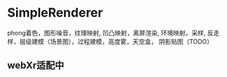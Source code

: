 # SimpleRenderer

phong着色，图形噪音，纹理映射, 凹凸映射，离屏渲染, 环境映射，采样, 反走样，层级建模（场景图），过程建模，高度雾，天空盒， 阴影贴图（TODO）


<h2>webXr适配中</h2>
